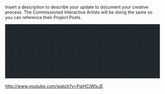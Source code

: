 Insert a description to describe your update to document your creative process. The Commissioned Interactive Artists will be doing the same so you can reference their Project Posts.

![Example Image](../project_images/cover.png?raw=true "Example Image")

http://www.youtube.com/watch?v=PgiHCiWlxJE
